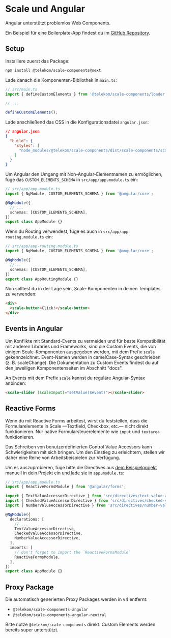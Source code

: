 # Scale und Angular

Angular unterstützt problemlos Web Components.

Ein Beispiel für eine Boilerplate-App findest du im [GitHub Repository](https://github.com/telekom/scale/tree/main/examples/angular-boilerplate).

## Setup

Installiere zuerst das Package:

```bash
npm install @telekom/scale-components@next
```

Lade danach die Komponenten-Bibliothek in `main.ts`:

```ts
// src/main.ts
import { defineCustomElements } from '@telekom/scale-components/loader';

// ...

defineCustomElements();
```

Lade anschließend das CSS in die Konfigurationsdatei `angular.json`:

```json
// angular.json
{
  "build": {
    "styles": [
      "node_modules/@telekom/scale-components/dist/scale-components/scale-components.css"
    ]
  }
}
```

Um Angular den Umgang mit Non-Angular-Elementnamen zu ermöglichen, füge das `CUSTOM_ELEMENTS_SCHEMA` in `src/app/app.module.ts` ein:

```ts
// src/app/app.module.ts
import { NgModule, CUSTOM_ELEMENTS_SCHEMA } from '@angular/core';

@NgModule({
  // ...
  schemas: [CUSTOM_ELEMENTS_SCHEMA],
})
export class AppModule {}
```

Wenn du Routing verwendest, füge es auch in `src/app/app-routing.module.ts` ein:

```ts
// src/app/app-routing.module.ts
import { NgModule, CUSTOM_ELEMENTS_SCHEMA } from '@angular/core';

@NgModule({
  // ..
  schemas: [CUSTOM_ELEMENTS_SCHEMA],
})
export class AppRoutingModule {}
```

Nun solltest du in der Lage sein, Scale-Komponenten in deinen Templates zu verwenden:

```html
<div>
  <scale-button>Click!</scale-button>
</div>
```

## Events in Angular

Um Konflikte mit Standard-Events zu vermeiden und für beste Kompatibilität mit anderen Libraries und Frameworks, sind die Custom Events, die von einigen Scale-Komponenten ausgegeben werden, mit dem Prefix `scale` gekennzeichnet. Event-Namen werden in camelCase-Syntax geschrieben (z. B. scaleChange). Die Dokumentation zu Custom Events findest du auf den jeweiligen Komponentenseiten im Abschnitt "docs".

An Events mit dem Prefix `scale` kannst du reguläre Angular-Syntax anbinden:

```html
<scale-slider (scaleInput)="setValue($event)"></scale-slider>
```

## Reactive Forms

Wenn du mit Reactive Forms arbeitest, wirst du feststellen, dass die Formularelemente in Scale —Textfield, Checkbox, etc.— nicht direkt funktionieren. Nur native Formularsteuerelemente wie `input` und `textarea` funktionieren.

Das Schreiben von benutzerdefinierten Control Value Accessors kann Schwierigkeiten mit sich bringen. Um den Einstieg zu erleichtern, stellen wir daher eine Reihe von Arbeitsbeispielen zur Verfügung.

Um es auszuprobieren, füge bitte die Directives aus [dem Beispielprojekt](https://github.com/telekom/scale/tree/main/examples/angular-reactive-forms/src/directives) manuell in dein Projekt ein und lade sie in `app.module.ts`:

```ts
// src/app/app.module.ts
import { ReactiveFormsModule } from '@angular/forms';

import { TextValueAccessorDirective } from 'src/directives/text-value-accessor';
import { CheckedValueAccessorDirective } from 'src/directives/checked-value-accessor';
import { NumberValueAccessorDirective } from 'src/directives/number-value-accessor';

@NgModule({
  declarations: [
    // ...
    TextValueAccessorDirective,
    CheckedValueAccessorDirective,
    NumberValueAccessorDirective,
  ],
  imports: [
    // don't forget to import the `ReactiveFormsModule`
    ReactiveFormsModule,
  ],
})
export class AppModule {}
```

## Proxy Package

Die automatisch generierten Proxy Packages werden in v4 entfernt:

- `@telekom/scale-components-angular`
- `@telekom/scale-components-angular-neutral`

Bitte nutze `@telekom/scale-components` direkt. Custom Elements werden bereits super unterstützt.

